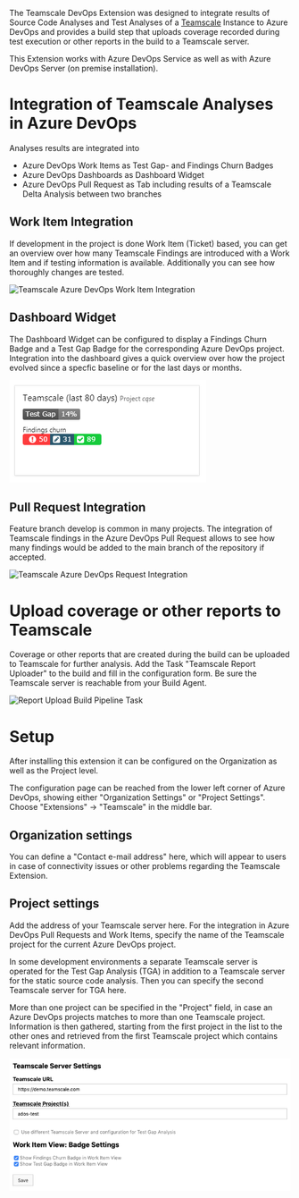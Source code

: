 The Teamscale DevOps Extension was designed to integrate results of Source Code Analyses and Test Analyses of a [Teamscale](https://www.teamscale.com/) Instance to Azure DevOps and provides a build step that uploads coverage recorded during test execution or other reports in the build to a Teamscale server.

This Extension works with Azure DevOps Service as well as with Azure DevOps Server (on premise installation).

# Integration of Teamscale Analyses in Azure DevOps

Analyses results are integrated into
* Azure DevOps Work Items as Test Gap- and Findings Churn Badges
* Azure DevOps Dashboards as Dashboard Widget
* Azure DevOps Pull Request as Tab including results of a Teamscale Delta Analysis between two branches

## Work Item Integration
If development in the project is done Work Item (Ticket) based, you can get an overview over how many Teamscale Findings are introduced with a Work Item and if testing information is available. Additionally you can see how thoroughly changes are tested.

![Teamscale Azure DevOps Work Item Integration](images/overview/ados-ts-work-item-integration.png)

## Dashboard Widget
The Dashboard Widget can be configured to display a Findings Churn Badge and a Test Gap Badge for the corresponding Azure DevOps project.
Integration into the dashboard gives a quick overview over how the project evolved since a specfic baseline or for the last days or months.

![Teamscale Azure DevOps Dashboard Integration](images/overview/dashboard-integration.png)

## Pull Request Integration
Feature branch develop is common in many projects. The integration of Teamscale findings in the Azure DevOps Pull Request allows to see how many findings would be added to the main branch of the repository if accepted.

![Teamscale Azure DevOps Request Integration](images/overview/findings-in-ados-merge-request.png)

# Upload coverage or other reports to Teamscale
Coverage or other reports that are created during the build can be uploaded to Teamscale for further analysis.
Add the Task "Teamscale Report Uploader" to the build and fill in the configuration form. Be sure the Teamscale server is reachable from your Build Agent.

![Report Upload Build Pipeline Task](images/overview/report-upload-build-pipeline-task.png)

# Setup
After installing this extension it can be configured on the Organization as well as the Project level.

The configuration page can be reached from the lower left corner of Azure DevOps, showing either "Organization Settings" or "Project Settings". Choose "Extensions" -> "Teamscale" in the middle bar.

## Organization settings
You can define a "Contact e-mail address" here, which will appear to users in case of connectivity issues or other problems regarding the Teamscale Extension.

## Project settings
Add the address of your Teamscale server here. For the integration in Azure DevOps Pull Requests and Work Items, specify the name of the Teamscale project for the current Azure DevOps project.

In some development environments a separate Teamscale server is operated for the Test Gap Analysis (TGA) in addition to a Teamscale server for the static source code analysis. Then you can specify the second Teamscale server for TGA here.

More than one project can be specified in the "Project" field, in case an Azure DevOps projects matches to more than one Teamscale project. Information is then gathered, starting from the first project in the list to the other ones and retrieved from the first Teamscale project which contains relevant information. 

![Project Settings](images/overview/project-settings.png)

